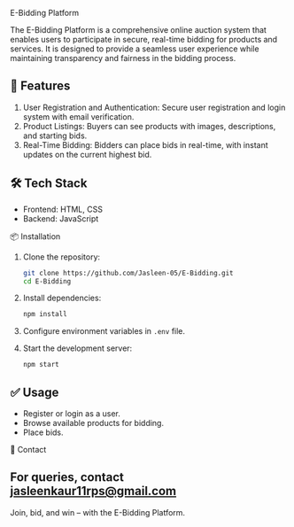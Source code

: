 E-Bidding Platform

The E-Bidding Platform is a comprehensive online auction system that enables users to participate in secure, real-time bidding for products and services. It is designed to provide a seamless user experience while maintaining transparency and fairness in the bidding process.

## 🚀 Features

1. User Registration and Authentication: Secure user registration and login system with email verification.
2. Product Listings:  Buyers can see products with images, descriptions, and starting bids.
3. Real-Time Bidding: Bidders can place bids in real-time, with instant updates on the current highest bid.

## 🛠️ Tech Stack

* Frontend: HTML, CSS
* Backend: JavaScript

📦 Installation

1. Clone the repository:

   ```bash
   git clone https://github.com/Jasleen-05/E-Bidding.git
   cd E-Bidding
   ```

2. Install dependencies:

   ```bash
   npm install
   ```

3. Configure environment variables in `.env` file.

4. Start the development server:

   ```bash
   npm start
   ```

## ✅ Usage

* Register or login as a user.
* Browse available products for bidding.
* Place bids.


📧 Contact

For queries, contact jasleenkaur11rps@gmail.com
---

Join, bid, and win – with the E-Bidding Platform.
